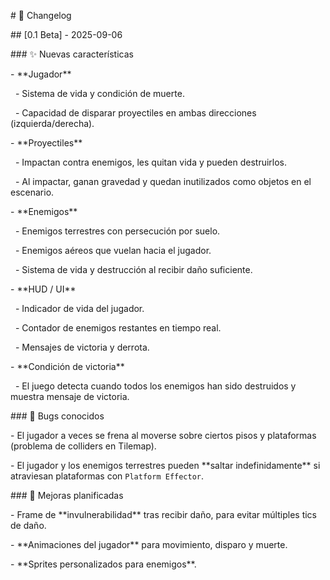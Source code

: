 \# 📌 Changelog



\## \[0.1 Beta] - 2025-09-06



\### ✨ Nuevas características

\- \*\*Jugador\*\*

&nbsp; - Sistema de vida y condición de muerte.

&nbsp; - Capacidad de disparar proyectiles en ambas direcciones (izquierda/derecha).

\- \*\*Proyectiles\*\*

&nbsp; - Impactan contra enemigos, les quitan vida y pueden destruirlos.

&nbsp; - Al impactar, ganan gravedad y quedan inutilizados como objetos en el escenario.

\- \*\*Enemigos\*\*

&nbsp; - Enemigos terrestres con persecución por suelo.

&nbsp; - Enemigos aéreos que vuelan hacia el jugador.

&nbsp; - Sistema de vida y destrucción al recibir daño suficiente.

\- \*\*HUD / UI\*\*

&nbsp; - Indicador de vida del jugador.

&nbsp; - Contador de enemigos restantes en tiempo real.

&nbsp; - Mensajes de victoria y derrota.

\- \*\*Condición de victoria\*\*

&nbsp; - El juego detecta cuando todos los enemigos han sido destruidos y muestra mensaje de victoria.



\### 🐞 Bugs conocidos

\- El jugador a veces se frena al moverse sobre ciertos pisos y plataformas (problema de colliders en Tilemap).

\- El jugador y los enemigos terrestres pueden \*\*saltar indefinidamente\*\* si atraviesan plataformas con `Platform Effector`.



\### 🔮 Mejoras planificadas

\- Frame de \*\*invulnerabilidad\*\* tras recibir daño, para evitar múltiples tics de daño.

\- \*\*Animaciones del jugador\*\* para movimiento, disparo y muerte.

\- \*\*Sprites personalizados para enemigos\*\*.

